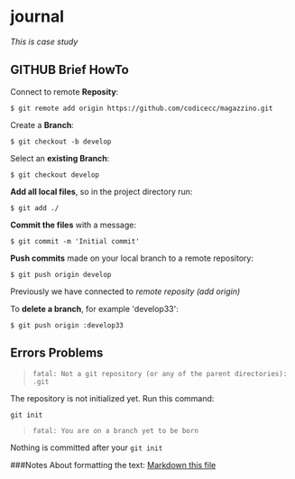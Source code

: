# journal

*This is case study*


## GITHUB Brief HowTo


Connect to remote __Reposity__:

`$ git remote add origin https://github.com/codicecc/magazzino.git`


Create a __Branch__:

`$ git checkout -b develop`


Select an __existing Branch__:

`$ git checkout develop`


__Add all local files__, so in the project directory run:

`$ git add ./`


__Commit the files__ with a message:

`$ git commit -m 'Initial commit'`


__Push commits__ made on your local branch to a remote repository:

`$ git push origin develop`

Previously we have connected to _remote reposity (add origin)_

To __delete a branch__, for example 'develop33':

`$ git push origin :develop33`

## Errors Problems
> `fatal: Not a git repository (or any of the parent directories): .git`

The repository is not initialized yet. Run this command:

`git init`

> `fatal: You are on a branch yet to be born`

Nothing is committed after your `git init`


###Notes
About formatting the text:
[Markdown this file](https://guides.github.com/features/mastering-markdown/)
